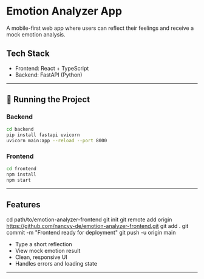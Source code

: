 # Emotion Analyzer App

A mobile-first web app where users can reflect their feelings and receive a mock emotion analysis.

## Tech Stack
- Frontend: React + TypeScript
- Backend: FastAPI (Python)

---

## 🚀 Running the Project

### Backend
```bash
cd backend
pip install fastapi uvicorn
uvicorn main:app --reload --port 8000
```

### Frontend
```bash
cd frontend
npm install
npm start
```

---

## Features
cd path/to/emotion-analyzer-frontend
git init
git remote add origin https://github.com/nancyy-de/emotion-analyzer-frontend.git
git add .
git commit -m "Frontend ready for deployment"
git push -u origin main
- Type a short reflection
- View mock emotion result
- Clean, responsive UI
- Handles errors and loading state

---
